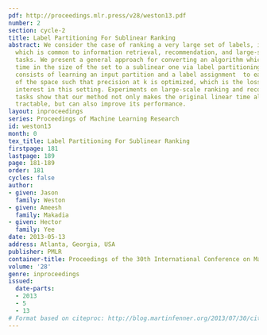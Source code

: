```yaml
---
pdf: http://proceedings.mlr.press/v28/weston13.pdf
number: 2
section: cycle-2
title: Label Partitioning For Sublinear Ranking
abstract: We consider the case of ranking a very large set of labels, items, or documents,
  which is common to information retrieval, recommendation, and large-scale annotation
  tasks. We present a general approach for converting an algorithm which has linear
  time in the size of the set to a sublinear one via label partitioning. Our method
  consists of learning an input partition and a label assignment  to each partition
  of the space such that precision at k is optimized, which is the loss function of
  interest in this setting. Experiments on large-scale ranking and recommendation
  tasks show that our method not only makes the original linear time algorithm computationally
  tractable, but can also improve its performance.
layout: inproceedings
series: Proceedings of Machine Learning Research
id: weston13
month: 0
tex_title: Label Partitioning For Sublinear Ranking
firstpage: 181
lastpage: 189
page: 181-189
order: 181
cycles: false
author:
- given: Jason
  family: Weston
- given: Ameesh
  family: Makadia
- given: Hector
  family: Yee
date: 2013-05-13
address: Atlanta, Georgia, USA
publisher: PMLR
container-title: Proceedings of the 30th International Conference on Machine Learning
volume: '28'
genre: inproceedings
issued:
  date-parts:
  - 2013
  - 5
  - 13
# Format based on citeproc: http://blog.martinfenner.org/2013/07/30/citeproc-yaml-for-bibliographies/
---
```

